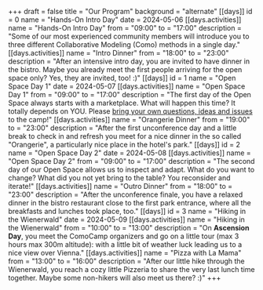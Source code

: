 +++
draft = false
title = "Our Program"
background = "alternate"
[[days]]
id = 0
name = "Hands-On Intro Day"
date = 2024-05-06
[[days.activities]]
name = "Hands-On Intro Day"
from = "09:00"
to = "17:00"
description = "Some of our most experienced community members will introduce you to three different Collaborative Modeling (Como) methods in a single day."
[[days.activities]]
name = "Intro Dinner"
from = "18:00"
to = "23:00"
description = "After an intensive intro day, you are invited to have dinner in the bistro. Maybe you already meet the first people arriving for the open space only? Yes, they are invited, too! :)"
[[days]]
id = 1
name = "Open Space Day 1"
date = 2024-05-07
[[days.activities]]
name = "Open Space Day 1"
from = "09:00"
to = "17:00"
description = "The first day of the Open Space always starts with a marketplace. What will happen this time? It totally depends on YOU. Please [bring your own questions, ideas and issues](#call-to-action) to the camp!"
[[days.activities]]
name = "Orangerie Dinner"
from = "19:00"
to = "23:00"
description = "After the first unconference day and a little break to check in and refresh you meet for a nice dinner in the so called \"Orangerie\", a particularly nice place in the hotel's park."
[[days]]
id = 2
name = "Open Space Day 2"
date = 2024-05-08
[[days.activities]]
name = "Open Space Day 2"
from = "09:00"
to = "17:00"
description = "The second day of our Open Space allows us to inspect and adapt. What do you want to change? What did you not yet bring to the table? You reconsider and iterate!"
[[days.activities]]
name = "Outro Dinner"
from = "18:00"
to = "23:00"
description = "After the unconference finale, you have a relaxed dinner in the bistro restaurant close to the first park entrance, where all the breakfasts and lunches took place, too."
[[days]]
id = 3
name = "Hiking in the Wienerwald"
date = 2024-05-09
[[days.activities]]
name = "Hiking in the Wienerwald"
from = "10:00"
to = "13:00"
description = "On **Ascension Day**, you meet the ComoCamp organizers and go on a little tour (max 3 hours max 300m altitude): with a little bit of weather luck leading us to a nice view over Vienna."
[[days.activities]]
name = "Pizza with La Mama"
from = "13:00"
to = "16:00"
description = "After our little hike through the Wienerwald, you reach a cozy little Pizzeria to share the very last lunch time together. Maybe some non-hikers will also meet us there? :)"
+++

